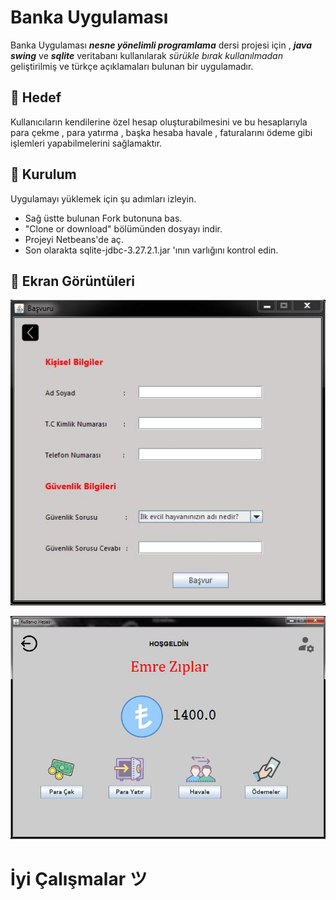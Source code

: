 # Banka Uygulaması
Banka Uygulaması **_nesne yönelimli programlama_** dersi projesi için , 
**_java swing_** ve **_sqlite_** veritabanı kullanılarak _sürükle bırak kullanılmadan_ geliştirilmiş 
ve türkçe açıklamaları bulunan bir uygulamadır.

## 🚀 Hedef
Kullanıcıların kendilerine özel hesap oluşturabilmesini ve bu hesaplarıyla para çekme , 
para yatırma , başka hesaba havale , faturalarını ödeme gibi işlemleri yapabilmelerini sağlamaktır. 

## 🔌 Kurulum 
Uygulamayı yüklemek için şu adımları izleyin.

- Sağ üstte bulunan Fork butonuna bas.
- "Clone or download" bölümünden dosyayı indir.                        
- Projeyi Netbeans'de aç.
- Son olarakta sqlite-jdbc-3.27.2.1.jar 'ının varlığını kontrol edin.

## 📸 Ekran Görüntüleri

![screenshot](screenshots/basvuruEkrani.JPG)

![screenshot](screenshots/hesapEkrani.JPG)

#  İyi Çalışmalar ツ

